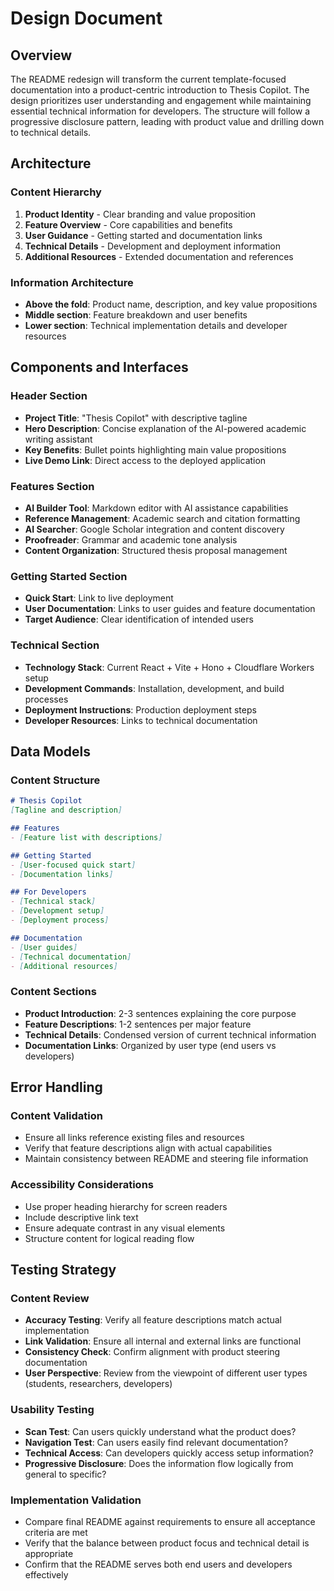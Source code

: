 # Design Document

## Overview

The README redesign will transform the current template-focused documentation into a product-centric introduction to Thesis Copilot. The design prioritizes user understanding and engagement while maintaining essential technical information for developers. The structure will follow a progressive disclosure pattern, leading with product value and drilling down to technical details.

## Architecture

### Content Hierarchy
1. **Product Identity** - Clear branding and value proposition
2. **Feature Overview** - Core capabilities and benefits
3. **User Guidance** - Getting started and documentation links
4. **Technical Details** - Development and deployment information
5. **Additional Resources** - Extended documentation and references

### Information Architecture
- **Above the fold**: Product name, description, and key value propositions
- **Middle section**: Feature breakdown and user benefits
- **Lower section**: Technical implementation details and developer resources

## Components and Interfaces

### Header Section
- **Project Title**: "Thesis Copilot" with descriptive tagline
- **Hero Description**: Concise explanation of the AI-powered academic writing assistant
- **Key Benefits**: Bullet points highlighting main value propositions
- **Live Demo Link**: Direct access to the deployed application

### Features Section
- **AI Builder Tool**: Markdown editor with AI assistance capabilities
- **Reference Management**: Academic search and citation formatting
- **AI Searcher**: Google Scholar integration and content discovery
- **Proofreader**: Grammar and academic tone analysis
- **Content Organization**: Structured thesis proposal management

### Getting Started Section
- **Quick Start**: Link to live deployment
- **User Documentation**: Links to user guides and feature documentation
- **Target Audience**: Clear identification of intended users

### Technical Section
- **Technology Stack**: Current React + Vite + Hono + Cloudflare Workers setup
- **Development Commands**: Installation, development, and build processes
- **Deployment Instructions**: Production deployment steps
- **Developer Resources**: Links to technical documentation

## Data Models

### Content Structure
```markdown
# Thesis Copilot
[Tagline and description]

## Features
- [Feature list with descriptions]

## Getting Started
- [User-focused quick start]
- [Documentation links]

## For Developers
- [Technical stack]
- [Development setup]
- [Deployment process]

## Documentation
- [User guides]
- [Technical documentation]
- [Additional resources]
```

### Content Sections
- **Product Introduction**: 2-3 sentences explaining the core purpose
- **Feature Descriptions**: 1-2 sentences per major feature
- **Technical Details**: Condensed version of current technical information
- **Documentation Links**: Organized by user type (end users vs developers)

## Error Handling

### Content Validation
- Ensure all links reference existing files and resources
- Verify that feature descriptions align with actual capabilities
- Maintain consistency between README and steering file information

### Accessibility Considerations
- Use proper heading hierarchy for screen readers
- Include descriptive link text
- Ensure adequate contrast in any visual elements
- Structure content for logical reading flow

## Testing Strategy

### Content Review
- **Accuracy Testing**: Verify all feature descriptions match actual implementation
- **Link Validation**: Ensure all internal and external links are functional
- **Consistency Check**: Confirm alignment with product steering documentation
- **User Perspective**: Review from the viewpoint of different user types (students, researchers, developers)

### Usability Testing
- **Scan Test**: Can users quickly understand what the product does?
- **Navigation Test**: Can users easily find relevant documentation?
- **Technical Access**: Can developers quickly access setup information?
- **Progressive Disclosure**: Does the information flow logically from general to specific?

### Implementation Validation
- Compare final README against requirements to ensure all acceptance criteria are met
- Verify that the balance between product focus and technical detail is appropriate
- Confirm that the README serves both end users and developers effectively